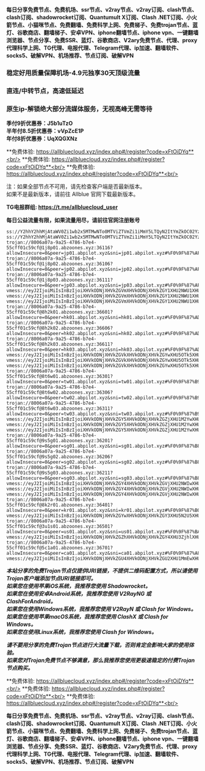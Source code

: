 **每日分享免费节点、免费机场、ssr节点、v2ray节点、v2ray订阅、clash节点、clash订阅、shadowrocket订阅、Quantumult X订阅、Clash .NET订阅、小火箭节点、小猫咪节点、免费翻墙、免费科学上网、免费梯子、免费trojan节点、蓝灯、谷歌商店、翻墙梯子、安卓VPN、iphone翻墙节点、iphone vpn、一键翻墙浏览器、节点分享、免费SSR、蓝灯、谷歌商店、V2ary免费节点、代理、proxy代理科学上网、TG代理、电报代理、Telegram代理、ip加速、翻墙软件、socks5、破解VPN、机场推荐、节点订阅、破解VPN**

### 稳定好用质量保障机场-4.9元独享30天顶级流量
### 直连/中转节点，高速低延迟
### 原生ip-解锁绝大部分流媒体服务，无视高峰无需等待

**季付9折优惠券：J5b1uTzO**<br/>
**半年付8.5折优惠券：vVpZcE1P**<br/>
**年付8折优惠券：UqXQGXNz**<br/>

**免费体验: https://allbluecloud.xyz/index.php#/register?code=xFtOiDYq**<br/>
**免费体验: https://allbluecloud.xyz/index.php#/register?code=xFtOiDYq**<br/>
**免费体验: https://allbluecloud.xyz/index.php#/register?code=xFtOiDYq**<br/>

注：如果全部节点不可用，请先检查客户端是否最新版本。<br/>
如果不是最新版本，请前往 Allblue 官网下载最新版本。

**TG电报群组: https://t.me/allbluecloud_user**

**每日公益流量有限，如果流量用尽，请前往官网注册账号**

```
ss://Y2hhY2hhMjAtaWV0Zi1wb2x5MTMwNTo0MTViZTVmZi1iMmY5LTQyN2ItYmZkOC02YzgzM2EwZTVkZWU=@1.1.1.1:53#%E5%AE%98%E6%96%B9%E7%BD%91%E7%AB%99%EF%BC%9Aallbluecloud.xyz
ss://Y2hhY2hhMjAtaWV0Zi1wb2x5MTMwNTo0MTViZTVmZi1iMmY5LTQyN2ItYmZkOC02YzgzM2EwZTVkZWU=@1.1.1.1:53#%E5%A4%87%E7%94%A8%E5%9F%9F%E5%90%8D%EF%BC%9Awww.abcloud365.xyz
trojan://8006a07a-9a25-4786-b7e4-55cff01c59cf@1j8p01.abzoones.xyz:36116?allowInsecure=0&peer=jp01.abpilot.xyz&sni=jp01.abpilot.xyz#%F0%9F%87%AF%F0%9F%87%B5%E6%97%A5%E6%9C%AC01
trojan://8006a07a-9a25-4786-b7e4-55cff01c59cf@1j8p02.abzoones.xyz:36106?allowInsecure=0&peer=jp02.abpilot.xyz&sni=jp02.abpilot.xyz#%F0%9F%87%AF%F0%9F%87%B5%E6%97%A5%E6%9C%AC02
trojan://8006a07a-9a25-4786-b7e4-55cff01c59cf@1j8p03.abzoones.xyz:36111?allowInsecure=0&peer=jp03.abpilot.xyz&sni=jp03.abpilot.xyz#%F0%9F%87%AF%F0%9F%87%B5%E6%97%A5%E6%9C%AC03
vmess://eyJ2IjoiMiIsInBzIjoiXHVkODNjXHVkZGVmXHVkODNjXHVkZGY1XHU2NWU1XHU2NzJjMDQiLCJhZGQiOiIxajhwMDQuYWJ6b29uZXMueHl6IiwicG9ydCI6IjM2MTE2IiwiaWQiOiI4MDA2YTA3YS05YTI1LTQ3ODYtYjdlNC01NWNmZjAxYzU5Y2YiLCJhaWQiOiIwIiwibmV0IjoidGNwIiwidHlwZSI6Im5vbmUiLCJob3N0IjoiIiwicGF0aCI6IiIsInRscyI6InRscyIsInNuaSI6ImpwMDQuYWJwaWxvdC54eXoifQ==
vmess://eyJ2IjoiMiIsInBzIjoiXHVkODNjXHVkZGVmXHVkODNjXHVkZGY1XHU2NWU1XHU2NzJjMDUiLCJhZGQiOiIxajhwMDUuYWJ6b29uZXMueHl6IiwicG9ydCI6IjM2MTA2IiwiaWQiOiI4MDA2YTA3YS05YTI1LTQ3ODYtYjdlNC01NWNmZjAxYzU5Y2YiLCJhaWQiOiIwIiwibmV0IjoidGNwIiwidHlwZSI6Im5vbmUiLCJob3N0IjoiIiwicGF0aCI6IiIsInRscyI6InRscyIsInNuaSI6ImpwMDUuYWJwaWxvdC54eXoifQ==
vmess://eyJ2IjoiMiIsInBzIjoiXHVkODNjXHVkZGVmXHVkODNjXHVkZGY1XHU2NWU1XHU2NzJjMDYiLCJhZGQiOiIxajhwMDYuYWJ6b29uZXMueHl6IiwicG9ydCI6IjM2MTExIiwiaWQiOiI4MDA2YTA3YS05YTI1LTQ3ODYtYjdlNC01NWNmZjAxYzU5Y2YiLCJhaWQiOiIwIiwibmV0IjoidGNwIiwidHlwZSI6Im5vbmUiLCJob3N0IjoiIiwicGF0aCI6IiIsInRscyI6InRscyIsInNuaSI6ImpwMDYuYWJwaWxvdC54eXoifQ==
trojan://8006a07a-9a25-4786-b7e4-55cff01c59cf@8h2k01.abzoones.xyz:36601?allowInsecure=0&peer=hk01.abpilot.xyz&sni=hk01.abpilot.xyz#%F0%9F%87%AD%F0%9F%87%B0%E9%A6%99%E6%B8%AF01
trojan://8006a07a-9a25-4786-b7e4-55cff01c59cf@8h2k02.abzoones.xyz:36606?allowInsecure=0&peer=hk02.abpilot.xyz&sni=hk02.abpilot.xyz#%F0%9F%87%AD%F0%9F%87%B0%E9%A6%99%E6%B8%AF02
trojan://8006a07a-9a25-4786-b7e4-55cff01c59cf@8h2k03.abzoones.xyz:36611?allowInsecure=0&peer=hk03.abpilot.xyz&sni=hk03.abpilot.xyz#%F0%9F%87%AD%F0%9F%87%B0%E9%A6%99%E6%B8%AF03
vmess://eyJ2IjoiMiIsInBzIjoiXHVkODNjXHVkZGVkXHVkODNjXHVkZGYwXHU5OTk5XHU2ZTJmMDQiLCJhZGQiOiI4aDJrMDQuYWJ6b29uZXMueHl6IiwicG9ydCI6IjM2NjAxIiwiaWQiOiI4MDA2YTA3YS05YTI1LTQ3ODYtYjdlNC01NWNmZjAxYzU5Y2YiLCJhaWQiOiIwIiwibmV0IjoidGNwIiwidHlwZSI6Im5vbmUiLCJob3N0IjoiIiwicGF0aCI6IiIsInRscyI6InRscyIsInNuaSI6ImhrMDQuYWJwaWxvdC54eXoifQ==
vmess://eyJ2IjoiMiIsInBzIjoiXHVkODNjXHVkZGVkXHVkODNjXHVkZGYwXHU5OTk5XHU2ZTJmMDUiLCJhZGQiOiI4aDJrMDUuYWJ6b29uZXMueHl6IiwicG9ydCI6IjM2NjA2IiwiaWQiOiI4MDA2YTA3YS05YTI1LTQ3ODYtYjdlNC01NWNmZjAxYzU5Y2YiLCJhaWQiOiIwIiwibmV0IjoidGNwIiwidHlwZSI6Im5vbmUiLCJob3N0IjoiIiwicGF0aCI6IiIsInRscyI6InRscyIsInNuaSI6ImhrMDUuYWJwaWxvdC54eXoifQ==
vmess://eyJ2IjoiMiIsInBzIjoiXHVkODNjXHVkZGVkXHVkODNjXHVkZGYwXHU5OTk5XHU2ZTJmMDYiLCJhZGQiOiI4aDJrMDYuYWJ6b29uZXMueHl6IiwicG9ydCI6IjM2NjExIiwiaWQiOiI4MDA2YTA3YS05YTI1LTQ3ODYtYjdlNC01NWNmZjAxYzU5Y2YiLCJhaWQiOiIwIiwibmV0IjoidGNwIiwidHlwZSI6Im5vbmUiLCJob3N0IjoiIiwicGF0aCI6IiIsInRscyI6InRscyIsInNuaSI6ImhrMDYuYWJwaWxvdC54eXoifQ==
trojan://8006a07a-9a25-4786-b7e4-55cff01c59cf@8t6w01.abzoones.xyz:36301?allowInsecure=0&peer=tw01.abpilot.xyz&sni=tw01.abpilot.xyz#%F0%9F%87%B9%F0%9F%87%BC%E5%8F%B0%E6%B9%BE01
trojan://8006a07a-9a25-4786-b7e4-55cff01c59cf@8t6w02.abzoones.xyz:36306?allowInsecure=0&peer=tw02.abpilot.xyz&sni=tw02.abpilot.xyz#%F0%9F%87%B9%F0%9F%87%BC%E5%8F%B0%E6%B9%BE02
trojan://8006a07a-9a25-4786-b7e4-55cff01c59cf@8t6w03.abzoones.xyz:36311?allowInsecure=0&peer=tw03.abpilot.xyz&sni=tw03.abpilot.xyz#%F0%9F%87%B9%F0%9F%87%BC%E5%8F%B0%E6%B9%BE03
vmess://eyJ2IjoiMiIsInBzIjoiXHVkODNjXHVkZGY5XHVkODNjXHVkZGZjXHU1M2YwXHU2ZTdlMDQiLCJhZGQiOiI4dDZ3MDQuYWJ6b29uZXMueHl6IiwicG9ydCI6IjM2MzAxIiwiaWQiOiI4MDA2YTA3YS05YTI1LTQ3ODYtYjdlNC01NWNmZjAxYzU5Y2YiLCJhaWQiOiIwIiwibmV0IjoidGNwIiwidHlwZSI6Im5vbmUiLCJob3N0IjoiIiwicGF0aCI6IiIsInRscyI6InRscyIsInNuaSI6InR3MDQuYWJwaWxvdC54eXoifQ==
vmess://eyJ2IjoiMiIsInBzIjoiXHVkODNjXHVkZGY5XHVkODNjXHVkZGZjXHU1M2YwXHU2ZTdlMDUiLCJhZGQiOiI4dDZ3MDUuYWJ6b29uZXMueHl6IiwicG9ydCI6IjM2MzA2IiwiaWQiOiI4MDA2YTA3YS05YTI1LTQ3ODYtYjdlNC01NWNmZjAxYzU5Y2YiLCJhaWQiOiIwIiwibmV0IjoidGNwIiwidHlwZSI6Im5vbmUiLCJob3N0IjoiIiwicGF0aCI6IiIsInRscyI6InRscyIsInNuaSI6InR3MDUuYWJwaWxvdC54eXoifQ==
vmess://eyJ2IjoiMiIsInBzIjoiXHVkODNjXHVkZGY5XHVkODNjXHVkZGZjXHU1M2YwXHU2ZTdlMDYiLCJhZGQiOiI4dDZ3MDYuYWJ6b29uZXMueHl6IiwicG9ydCI6IjM2MzExIiwiaWQiOiI4MDA2YTA3YS05YTI1LTQ3ODYtYjdlNC01NWNmZjAxYzU5Y2YiLCJhaWQiOiIwIiwibmV0IjoidGNwIiwidHlwZSI6Im5vbmUiLCJob3N0IjoiIiwicGF0aCI6IiIsInRscyI6InRscyIsInNuaSI6InR3MDYuYWJwaWxvdC54eXoifQ==
trojan://8006a07a-9a25-4786-b7e4-55cff01c59cf@9s5g01.abzoones.xyz:36201?allowInsecure=0&peer=sg01.abpilot.xyz&sni=sg01.abpilot.xyz#%F0%9F%87%B8%F0%9F%87%AC%E6%96%B0%E5%8A%A0%E5%9D%A101
trojan://8006a07a-9a25-4786-b7e4-55cff01c59cf@9s5g02.abzoones.xyz:36206?allowInsecure=0&peer=sg02.abpilot.xyz&sni=sg02.abpilot.xyz#%F0%9F%87%B8%F0%9F%87%AC%E6%96%B0%E5%8A%A0%E5%9D%A102
trojan://8006a07a-9a25-4786-b7e4-55cff01c59cf@9s5g03.abzoones.xyz:36211?allowInsecure=0&peer=sg03.abpilot.xyz&sni=sg03.abpilot.xyz#%F0%9F%87%B8%F0%9F%87%AC%E6%96%B0%E5%8A%A0%E5%9D%A103
vmess://eyJ2IjoiMiIsInBzIjoiXHVkODNjXHVkZGY4XHVkODNjXHVkZGVjXHU2NWIwXHU1MmEwXHU1NzYxMDQiLCJhZGQiOiI5czVnMDQuYWJ6b29uZXMueHl6IiwicG9ydCI6IjM2MjAxIiwiaWQiOiI4MDA2YTA3YS05YTI1LTQ3ODYtYjdlNC01NWNmZjAxYzU5Y2YiLCJhaWQiOiIwIiwibmV0IjoidGNwIiwidHlwZSI6Im5vbmUiLCJob3N0IjoiIiwicGF0aCI6IiIsInRscyI6InRscyIsInNuaSI6InNnMDQuYWJwaWxvdC54eXoifQ==
vmess://eyJ2IjoiMiIsInBzIjoiXHVkODNjXHVkZGY4XHVkODNjXHVkZGVjXHU2NWIwXHU1MmEwXHU1NzYxMDUiLCJhZGQiOiI5czVnMDUuYWJ6b29uZXMueHl6IiwicG9ydCI6IjM2MjA2IiwiaWQiOiI4MDA2YTA3YS05YTI1LTQ3ODYtYjdlNC01NWNmZjAxYzU5Y2YiLCJhaWQiOiIwIiwibmV0IjoidGNwIiwidHlwZSI6Im5vbmUiLCJob3N0IjoiIiwicGF0aCI6IiIsInRscyI6InRscyIsInNuaSI6InNnMDUuYWJwaWxvdC54eXoifQ==
vmess://eyJ2IjoiMiIsInBzIjoiXHVkODNjXHVkZGY4XHVkODNjXHVkZGVjXHU2NWIwXHU1MmEwXHU1NzYxMDYiLCJhZGQiOiI5czVnMDYuYWJ6b29uZXMueHl6IiwicG9ydCI6IjM2MjExIiwiaWQiOiI4MDA2YTA3YS05YTI1LTQ3ODYtYjdlNC01NWNmZjAxYzU5Y2YiLCJhaWQiOiIwIiwibmV0IjoidGNwIiwidHlwZSI6Im5vbmUiLCJob3N0IjoiIiwicGF0aCI6IiIsInRscyI6InRscyIsInNuaSI6InNnMDYuYWJwaWxvdC54eXoifQ==
trojan://8006a07a-9a25-4786-b7e4-55cff01c59cf@8k2r01.abzoones.xyz:36401?allowInsecure=0&peer=kr01.abpilot.xyz&sni=kr01.abpilot.xyz#%F0%9F%87%B0%F0%9F%87%B7%E9%9F%A9%E5%9B%BD01
vmess://eyJ2IjoiMiIsInBzIjoiXHVkODNjXHVkZGYwXHVkODNjXHVkZGY3XHU5N2U5XHU1NmZkMDQiLCJhZGQiOiI4azJyMDQuYWJ6b29uZXMueHl6IiwicG9ydCI6IjM2NDAxIiwiaWQiOiI4MDA2YTA3YS05YTI1LTQ3ODYtYjdlNC01NWNmZjAxYzU5Y2YiLCJhaWQiOiIwIiwibmV0IjoidGNwIiwidHlwZSI6Im5vbmUiLCJob3N0IjoiIiwicGF0aCI6IiIsInRscyI6InRscyIsInNuaSI6ImtyMDQuYWJwaWxvdC54eXoifQ==
trojan://8006a07a-9a25-4786-b7e4-55cff01c59cf@3u1s01.abzoones.xyz:36501?allowInsecure=0&peer=us01.abpilot.xyz&sni=us01.abpilot.xyz#%F0%9F%87%BA%F0%9F%87%B8%E7%BE%8E%E5%9B%BD01
vmess://eyJ2IjoiMiIsInBzIjoiXHVkODNjXHVkZGZhXHVkODNjXHVkZGY4XHU3ZjhlXHU1NmZkMDQiLCJhZGQiOiIzdTFzMDQuYWJ6b29uZXMueHl6IiwicG9ydCI6IjM2NTAxIiwiaWQiOiI4MDA2YTA3YS05YTI1LTQ3ODYtYjdlNC01NWNmZjAxYzU5Y2YiLCJhaWQiOiIwIiwibmV0IjoidGNwIiwidHlwZSI6Im5vbmUiLCJob3N0IjoiIiwicGF0aCI6IiIsInRscyI6InRscyIsInNuaSI6InVzMDQuYWJwaWxvdC54eXoifQ==
trojan://8006a07a-9a25-4786-b7e4-55cff01c59cf@5c1a01.abzoones.xyz:36701?allowInsecure=0&peer=ca01.abpilot.xyz&sni=ca01.abpilot.xyz#%F0%9F%87%A8%F0%9F%87%A6%E5%8A%A0%E6%8B%BF%E5%A4%A701
vmess://eyJ2IjoiMiIsInBzIjoiXHVkODNjXHVkZGU4XHVkODNjXHVkZGU2XHU1MmEwXHU2MmZmXHU1OTI3MDQiLCJhZGQiOiI1YzFhMDQuYWJ6b29uZXMueHl6IiwicG9ydCI6IjM2NzAxIiwiaWQiOiI4MDA2YTA3YS05YTI1LTQ3ODYtYjdlNC01NWNmZjAxYzU5Y2YiLCJhaWQiOiIwIiwibmV0IjoidGNwIiwidHlwZSI6Im5vbmUiLCJob3N0IjoiIiwicGF0aCI6IiIsInRscyI6InRscyIsInNuaSI6ImNhMDQuYWJwaWxvdC54eXoifQ==

```
***本站分享的免费Trojan节点仅提供URI链接，不提供二维码配置方式，所以请使用Trojan客户端添加节点URI链接即可。***<br/>
***如果您在使用苹果iOS系统，我推荐您使用 Shadowrocket。***<br/>
***如果您在使用安卓Android系统，我推荐您使用 V2RayNG 或 ClashForAndroid。***<br/>
***如果您在使用Windows系统，我推荐您使用 V2RayN 或 Clash  for Windows。***<br/>
***如果您在使用苹果macOS系统，我推荐您使用 ClashX 或 Clash  for Windows。***<br/>
***如果您在使用Linux系统，我推荐您使用 Clash  for Windows。***<br/>

***请不要用分享的免费Trojan节点进行大流量下载，否则肯定会影响大家的使用体验。***<br/>
***如果您对Trojan免费节点不够满意，那么我推荐您使用更极速稳定的付费Trojan节点购买。***<br/>

**免费体验: https://allbluecloud.xyz/index.php#/register?code=xFtOiDYq**<br/>
**免费体验: https://allbluecloud.xyz/index.php#/register?code=xFtOiDYq**<br/>
**免费体验: https://allbluecloud.xyz/index.php#/register?code=xFtOiDYq**<br/>

**每日分享免费节点、免费机场、ssr节点、v2ray节点、v2ray订阅、clash节点、clash订阅、shadowrocket订阅、Quantumult X订阅、Clash .NET订阅、小火箭节点、小猫咪节点、免费翻墙、免费科学上网、免费梯子、免费trojan节点、蓝灯、谷歌商店、翻墙梯子、安卓VPN、iphone翻墙节点、iphone vpn、一键翻墙浏览器、节点分享、免费SSR、蓝灯、谷歌商店、V2ary免费节点、代理、proxy代理科学上网、TG代理、电报代理、Telegram代理、ip加速、翻墙软件、socks5、破解VPN、机场推荐、节点订阅、破解VPN**
